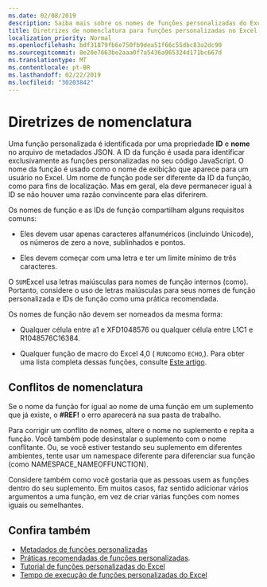 ```yaml
---
ms.date: 02/08/2019
description: Saiba mais sobre os nomes de funções personalizadas do Excel e evite armadilhas comuns de nomeação.
title: Diretrizes de nomenclatura para funções personalizadas no Excel (visualização)
localization_priority: Normal
ms.openlocfilehash: bdf31879fb6e750fb9dea51f66c55dbc83a2dc90
ms.sourcegitcommit: 8e20e7663be2aaa0f7a5436a965324d171bc667d
ms.translationtype: MT
ms.contentlocale: pt-BR
ms.lasthandoff: 02/22/2019
ms.locfileid: "30203842"
---
```

# <a name="naming-guidelines"></a>Diretrizes de nomenclatura

Uma função personalizada é identificada por uma propriedade **ID** e **nome** no arquivo de metadados JSON. A ID da função é usada para identificar exclusivamente as funções personalizadas no seu código JavaScript. O nome da função é usado como o nome de exibição que aparece para um usuário no Excel. Um nome de função pode ser diferente da ID da função, como para fins de localização. Mas em geral, ela deve permanecer igual à ID se não houver uma razão convincente para elas diferirem.

Os nomes de função e as IDs de função compartilham alguns requisitos comuns:

- Eles devem usar apenas caracteres alfanuméricos (incluindo Unicode), os números de zero a nove, sublinhados e pontos.

- Eles devem começar com uma letra e ter um limite mínimo de três caracteres.

O `SUM`Excel usa letras maiúsculas para nomes de função internos (como). Portanto, considere o uso de letras maiúsculas para seus nomes de função personalizada e IDs de função como uma prática recomendada.

Os nomes de função não devem ser nomeados da mesma forma:

- Qualquer célula entre a1 e XFD1048576 ou qualquer célula entre L1C1 e R1048576C16384.

- Qualquer função de macro do Excel 4,0 ( `RUN`como `ECHO`,).  Para obter uma lista completa dessas funções, consulte [Este artigo](https://www.microsoft.com/en-us/download/details.aspx?id=1465).

## <a name="naming-conflicts"></a>Conflitos de nomenclatura

Se o nome da função for igual ao nome de uma função em um suplemento que já existe, o **#REF!** o erro aparecerá na sua pasta de trabalho.

Para corrigir um conflito de nomes, altere o nome no suplemento e repita a função. Você também pode desinstalar o suplemento com o nome conflitante. Ou, se você estiver testando seu suplemento em diferentes ambientes, tente usar um namespace diferente para diferenciar sua função (como NAMESPACE_NAMEOFFUNCTION).

Considere também como você gostaria que as pessoas usem as funções dentro do seu suplemento. Em muitos casos, faz sentido adicionar vários argumentos a uma função, em vez de criar várias funções com nomes iguais ou semelhantes.

## <a name="see-also"></a>Confira também

* [Metadados de funções personalizadas](custom-functions-json.md)
* [Práticas recomendadas de funções personalizadas](custom-functions-best-practices.md).
* [Tutorial de funções personalizadas do Excel](../tutorials/excel-tutorial-create-custom-functions.md)
* [Tempo de execução de funções personalizadas do Excel](custom-functions-runtime.md)
